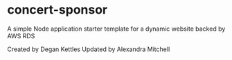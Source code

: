 # concert-sponsor
A simple Node application starter template for a dynamic website backed by AWS RDS


Created by Degan Kettles
Updated by Alexandra Mitchell

